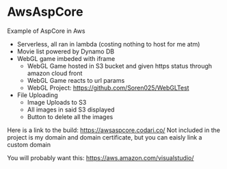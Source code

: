 # AwsAspCore
Example of AspCore in Aws

- Serverless, all ran in lambda (costing nothing to host for me atm)
- Movie list powered by Dynamo DB
- WebGL game imbeded with iframe
  - WebGL Game hosted in S3 bucket and given https status through amazon cloud front
  - WebGL Game reacts to url params
  - WebGL Project: https://github.com/Soren025/WebGLTest
- File Uploading
  - Image Uploads to S3
  - All images in said S3 displayed
  - Button to delete all the images

Here is a link to the build: https://awsaspcore.codari.co/
Not included in the project is my domain and domain certificate, but you can eaisly link a custom domain

You will probably want this: https://aws.amazon.com/visualstudio/
